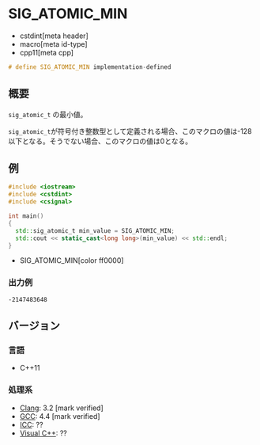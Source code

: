 # SIG_ATOMIC_MIN
* cstdint[meta header]
* macro[meta id-type]
* cpp11[meta cpp]

```cpp
# define SIG_ATOMIC_MIN implementation-defined
```

## 概要
`sig_atomic_t` の最小値。

`sig_atomic_t`が符号付き整数型として定義される場合、このマクロの値は-128以下となる。そうでない場合、このマクロの値は0となる。


## 例
```cpp example
#include <iostream>
#include <cstdint>
#include <csignal>

int main()
{
  std::sig_atomic_t min_value = SIG_ATOMIC_MIN;
  std::cout << static_cast<long long>(min_value) << std::endl;
}
```
* SIG_ATOMIC_MIN[color ff0000]

### 出力例
```
-2147483648
```


## バージョン
### 言語
- C++11

### 処理系
- [Clang](/implementation.md#clang): 3.2 [mark verified]
- [GCC](/implementation.md#gcc): 4.4 [mark verified]
- [ICC](/implementation.md#icc): ??
- [Visual C++](/implementation.md#visual_cpp): ??
